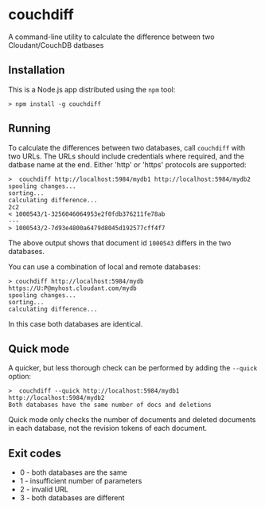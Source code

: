 # couchdiff

A command-line utility to calculate the difference between two Cloudant/CouchDB datbases

## Installation

This is a Node.js app distributed using the `npm` tool:

    > npm install -g couchdiff

## Running

To calculate the differences between two databases, call `couchdiff` with two URLs. The URLs 
should include credentials where required, and the datbase name at the end. Either 'http' or 
'https' protocols are supported:

    >  couchdiff http://localhost:5984/mydb1 http://localhost:5984/mydb2
    spooling changes...
    sorting...
    calculating difference...
    2c2
    < 1000543/1-3256046064953e2f0fdb376211fe78ab
    ---
    > 1000543/2-7d93e4800a6479d8045d192577cff4f7

The above output shows that document id `1000543` differs in the two databases. 

You can use a combination of local and remote databases:

    > couchdiff http://localhost:5984/mydb https://U:P@myhost.cloudant.com/mydb
    spooling changes...
    sorting...
    calculating difference...

In this case both databases are identical.

## Quick mode

A quicker, but less thorough check can be performed by adding the `--quick` option:

    >  couchdiff --quick http://localhost:5984/mydb1 http://localhost:5984/mydb2
    Both databases have the same number of docs and deletions

Quick mode only checks the number of documents and deleted documents in each database, not
the revision tokens of each document.

## Exit codes

- 0 - both databases are the same
- 1 - insufficient number of parameters
- 2 - invalid URL
- 3 - both databases are different